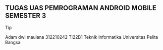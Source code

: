 ## TUGAS UAS PEMROGRAMAN ANDROID MOBILE SEMESTER 3

> [!TIP]
> Adam dwi maulana 312210242 TI22B1 Teknik Informatika Universitas Pelita Bangsa 

